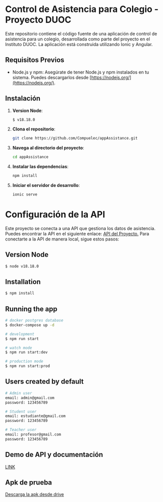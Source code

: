 # Control de Asistencia para Colegio - Proyecto DUOC

Este repositorio contiene el código fuente de una aplicación de control de asistencia para un colegio, desarrollada como parte del proyecto en el Instituto DUOC. La aplicación está construida utilizando Ionic y Angular.

## Requisitos Previos

- Node.js y npm: Asegúrate de tener Node.js y npm instalados en tu sistema. Puedes descargarlos desde [https://nodejs.org/](https://nodejs.org/).

## Instalación

1. **Version Node**:
   ```bash
   $ v18.18.0
   ```

2. **Clona el repositorio**: 

   ```bash
   git clone https://github.com/Compuelec/appAssistance.git
   ```

3. **Navega al directorio del proyecto**:
   
    ```bash
    cd appAssistance
    ```

4. **Instalar las dependencias**:

    ```bash
    npm install
    ```
5. **Iniciar el servidor de desarrollo**:

    ```bash
    ionic serve
    ```


# Configuración de la API

Este proyecto se conecta a una API que gestiona los datos de asistencia. Puedes encontrar la API en el siguiente enlace: [API del Proyecto.](https://github.com/Compuelec/apiAppAssistance) Para conectarte a la API de manera local, sigue estos pasos:

## Version Node
```bash
$ node v18.18.0
```

## Installation

```bash
$ npm install
```

## Running the app

```bash
# docker postgres database
$ docker-compose up -d

# development
$ npm run start

# watch mode
$ npm run start:dev

# production mode
$ npm run start:prod
```


## Users created by default

```bash
# Admin user
email: admin@gmail.com
password: 123456789

# Student user
email: estudiante@gmail.com
password: 123456789

# Teacher user
email: profesor@gmail.com
password: 123456789
```

## Demo de API y documentación

<a href="https://apiappassistance.compuelec.cl/doc" target="_blank">LINK</a>

## Apk de prueba
[Descarga la apk desde drive](https://drive.google.com/file/d/101y8uTBcNi-88XoObiHFkitz5T54GUtB/view?usp=sharing)
